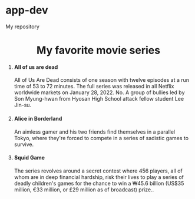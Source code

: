 # app-dev
My repository
<html>
  <head>
  </head>
  <body>
    <center><h1> My favorite movie series</h1></center>
   <Ol>
     <li><h4> All of us are dead</h4> All of Us Are Dead consists of one season with twelve episodes at a run time of 53 to 72 minutes. The full series was released in all Netflix worldwide markets on January 28, 2022. No. A group of bullies led by Son Myung-hwan from Hyosan High School attack fellow student Lee Jin-su. </li>
     <li><h4>Alice in Borderland</h4> An aimless gamer and his two friends find themselves in a parallel Tokyo, where they're forced to compete in a series of sadistic games to survive. </li>
     <li><h4>  Squid Game</h4> The series revolves around a secret contest where 456 players, all of whom are in deep financial hardship, risk their lives to play a series of deadly children's games for the chance to win a ₩45.6 billion (US$35 million, €33 million, or £29 million as of broadcast) prize..</li>
     </ol>
  </html>
